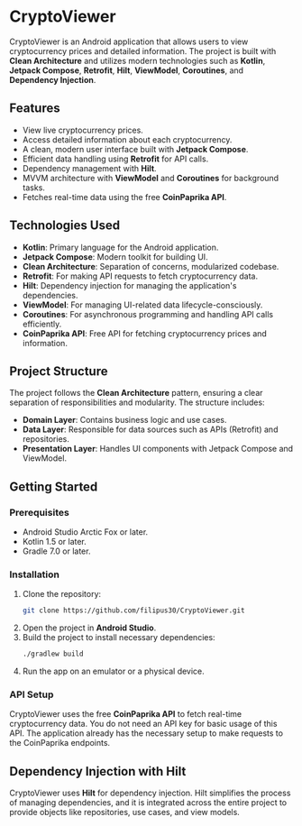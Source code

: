 
# CryptoViewer

CryptoViewer is an Android application that allows users to view cryptocurrency prices and detailed information. The project is built with **Clean Architecture** and utilizes modern technologies such as **Kotlin**, **Jetpack Compose**, **Retrofit**, **Hilt**, **ViewModel**, **Coroutines**, and **Dependency Injection**.

## Features

- View live cryptocurrency prices.
- Access detailed information about each cryptocurrency.
- A clean, modern user interface built with **Jetpack Compose**.
- Efficient data handling using **Retrofit** for API calls.
- Dependency management with **Hilt**.
- MVVM architecture with **ViewModel** and **Coroutines** for background tasks.
-  Fetches real-time data using the free **CoinPaprika API**.

## Technologies Used

- **Kotlin**: Primary language for the Android application.
- **Jetpack Compose**: Modern toolkit for building UI.
- **Clean Architecture**: Separation of concerns, modularized codebase.
- **Retrofit**: For making API requests to fetch cryptocurrency data.
- **Hilt**: Dependency injection for managing the application's dependencies.
- **ViewModel**: For managing UI-related data lifecycle-consciously.
- **Coroutines**: For asynchronous programming and handling API calls efficiently.
- **CoinPaprika API**: Free API for fetching cryptocurrency prices and information.

## Project Structure

The project follows the **Clean Architecture** pattern, ensuring a clear separation of responsibilities and modularity. The structure includes:

- **Domain Layer**: Contains business logic and use cases.
- **Data Layer**: Responsible for data sources such as APIs (Retrofit) and repositories.
- **Presentation Layer**: Handles UI components with Jetpack Compose and ViewModel.

## Getting Started

### Prerequisites

- Android Studio Arctic Fox or later.
- Kotlin 1.5 or later.
- Gradle 7.0 or later.

### Installation

1. Clone the repository:
   ```bash
   git clone https://github.com/filipus30/CryptoViewer.git
   ```
2. Open the project in **Android Studio**.
3. Build the project to install necessary dependencies:
   ```bash
   ./gradlew build
   ```
4. Run the app on an emulator or a physical device.

### API Setup

CryptoViewer uses the free **CoinPaprika API** to fetch real-time cryptocurrency data. You do not need an API key for basic usage of this API. The application already has the necessary setup to make requests to the CoinPaprika endpoints.

## Dependency Injection with Hilt

CryptoViewer uses **Hilt** for dependency injection. Hilt simplifies the process of managing dependencies, and it is integrated across the entire project to provide objects like repositories, use cases, and view models.

